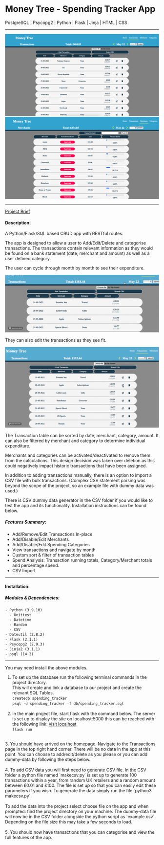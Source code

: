 # Money Tree - Spending Tracker App
PostgreSQL | Psycopg2 | Python | Flask | Jinja | HTML | CSS

---
![Example Photo](documents/MoneyTree_example.png)
![Example Photo2](documents/MoneyTree_example2.png)

---
[Project Brief](documents/projects.md)
#### Description:
A Python/Flask/SQL based CRUD app with RESTful routes. 

The app is designed to allow a user to Add/Edit/Delete and categorise transactions.
The transactions contain relevant information as they would be found on a bank statement (date, merchant and amount) as well as a user defined category.

The user can cycle through month by month to see their expenditure.

![Example Photo](documents/date.gif)

They can also edit the transactions as they see fit.

![Example Photo2](documents/edit.gif)

The Transaction table can be sorted by date, merchant, category, amount. It can also be filtered by merchant and category to determine individual expenditure.

Merchants and categories can be activated/deactivated to remove them from the calculations. This design decision was taken over deletion as this could negatively impact historic transactions that have been assigned.

In addition to adding transactions manually, there is an option to import a CSV file with bulk transactions. (Complex CSV statement parsing was beyond the scope of the project, so an example file with dummy data was used.)

There is CSV dummy data generator in the CSV folder if you would like to test the app and its functionality. Installation instructions can be found below.

##### Features Summary:

- Add/Remove/Edit Transactions In-place
- Add/Disable/Edit Merchants
- Add/Disable/Edit Spending Categories
- View transactions and navigate by month
- Custom sort & filter of transaction tables
- Spend Analysis: Transaction running totals, Category/Merchant totals and  percentage spend.
- CSV Import
---


#### Installation:

##### Modules & Dependencies:
    - Python (3.9.10)
      - Unittest
      - Datetime
      - Random 
      - CSV 
    - Dateutil (2.8.2)
    - Flask (2.1.1)
    - Psycopg2 (2.9.3)
    - Jinja2 (3.1.1)
    - psql (14.2)

---

You may need install the above modules.

1. To set up the database run the following terminal commands in the project directory.<br> This will create and link a database to our project and create the relevant SQL Tables.<br>`createdb spending_tracker`<br>`psql -d spending_tracker -f db/spending_tracker.sql`<br><br>
2. In the main project file, start flask with the command below. The server is set up to display the site on localhost:5000 this can be reached with the following link: [visit localhost](http://127.0.0.1:5000/)<br>`flask run`
<br>
3. You should have arrived on the homepage. Navigate to the Transactions page in the top right hand corner. There will be no data in the app at this point. You can choose to add/edit/delete as you please or you can add dummy-data by following the steps below. <br><br>
4. To add CSV data you will first need to generate CSV file. In the CSV folder a python file named `makecsv.py` is set up to generate 100 transactions within a year, from random UK retailers and a random amount between £0.01 and £100. The file is set up so that you can easily edit these parameters if you wish. To generate the data simply run the file `python3 makecsv.py`.<br><br>To add the data into the project select choose file on the app and when prompted: find the project directory on your machine. The dummy-data file will now be in the CSV folder alongside the python script as `example.csv`. Depending on the file size this may take a few seconds to load.<br><br>
5. You should now have transactions that you can categorise and view the full features of the app. 